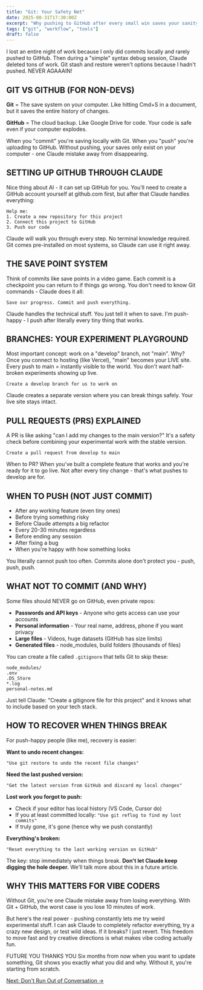 ```yaml
---
title: "Git: Your Safety Net"
date: 2025-08-31T17:30:00Z
excerpt: "Why pushing to GitHub after every small win saves your sanity."
tags: ["git", "workflow", "tools"]
draft: false
---
```


I lost an entire night of work because I only did commits locally and rarely pushed to GitHub. Then during a "simple" syntax debug session, Claude deleted tons of work. Git stash and restore weren't options because I hadn't pushed. NEVER AGAAAIN!

## GIT VS GITHUB (FOR NON-DEVS)

**Git** = The save system on your computer. Like hitting Cmd+S in a document, but it saves the entire history of changes.

**GitHub** = The cloud backup. Like Google Drive for code. Your code is safe even if your computer explodes.

When you "commit" you're saving locally with Git. When you "push" you're uploading to GitHub. Without pushing, your saves only exist on your computer - one Claude mistake away from disappearing.

## SETTING UP GITHUB THROUGH CLAUDE

Nice thing about AI - it can set up GitHub for you. You'll need to create a GitHub account yourself at github.com first, but after that Claude handles everything:

```
Help me:
1. Create a new repository for this project
2. Connect this project to GitHub
3. Push our code
```

Claude will walk you through every step. No terminal knowledge required. Git comes pre-installed on most systems, so Claude can use it right away.

## THE SAVE POINT SYSTEM

Think of commits like save points in a video game. Each commit is a checkpoint you can return to if things go wrong. You don't need to know Git commands - Claude does it all:

```
Save our progress. Commit and push everything.
```

Claude handles the technical stuff. You just tell it when to save. I'm push-happy - I push after literally every tiny thing that works.

## BRANCHES: YOUR EXPERIMENT PLAYGROUND

Most important concept: work on a "develop" branch, not "main". Why? Once you connect to hosting (like Vercel), "main" becomes your LIVE site. Every push to main = instantly visible to the world. You don't want half-broken experiments showing up live.

```
Create a develop branch for us to work on
```

Claude creates a separate version where you can break things safely. Your live site stays intact.

## PULL REQUESTS (PRS) EXPLAINED

A PR is like asking "can I add my changes to the main version?" It's a safety check before combining your experimental work with the stable version.

```
Create a pull request from develop to main
```

When to PR? When you've built a complete feature that works and you're ready for it to go live. Not after every tiny change - that's what pushes to develop are for.

## WHEN TO PUSH (NOT JUST COMMIT)

- After any working feature (even tiny ones)
- Before trying something risky
- Before Claude attempts a big refactor
- Every 20-30 minutes regardless
- Before ending any session
- After fixing a bug
- When you're happy with how something looks

You literally cannot push too often. Commits alone don't protect you - push, push, push.

## WHAT NOT TO COMMIT (AND WHY)

Some files should NEVER go on GitHub, even private repos:

- **Passwords and API keys** - Anyone who gets access can use your accounts
- **Personal information** - Your real name, address, phone if you want privacy
- **Large files** - Videos, huge datasets (GitHub has size limits)
- **Generated files** - node_modules, build folders (thousands of files)

You can create a file called `.gitignore` that tells Git to skip these:

```
node_modules/
.env
.DS_Store
*.log
personal-notes.md
```

Just tell Claude: "Create a gitignore file for this project" and it knows what to include based on your tech stack.

## HOW TO RECOVER WHEN THINGS BREAK

For push-happy people (like me), recovery is easier:

**Want to undo recent changes:**
```
"Use git restore to undo the recent file changes"
```

**Need the last pushed version:**
```
"Get the latest version from GitHub and discard my local changes"
```

**Lost work you forgot to push:**
- Check if your editor has local history (VS Code, Cursor do)
- If you at least committed locally: `"Use git reflog to find my lost commits"`
- If truly gone, it's gone (hence why we push constantly)

**Everything's broken:**
```
"Reset everything to the last working version on GitHub"
```

The key: stop immediately when things break. **Don't let Claude keep digging the hole deeper.** We'll talk more about this in a future article.


## WHY THIS MATTERS FOR VIBE CODERS

Without Git, you're one Claude mistake away from losing everything. With Git + GitHub, the worst case is you lose 10 minutes of work.

But here's the real power - pushing constantly lets me try weird experimental stuff. I can ask Claude to completely refactor everything, try a crazy new design, or test wild ideas. If it breaks? I just revert. This freedom to move fast and try creative directions is what makes vibe coding actually fun.

<span class="context-label">FUTURE YOU THANKS YOU</span> <span class="context-text">Six months from now when you want to update something, Git shows you exactly what you did and why. Without it, you're starting from scratch.</span>

[Next: Don't Run Out of Conversation →](/posts/dont-run-out-of-conversation)